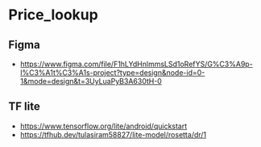 # Price_lookup
## Figma
- https://www.figma.com/file/F1hLYdHnlmmsLSd1oRefYS/G%C3%A9p-l%C3%A1t%C3%A1s-project?type=design&node-id=0-1&mode=design&t=3UyLuaPyB3A630tH-0
## TF lite
- https://www.tensorflow.org/lite/android/quickstart
- https://tfhub.dev/tulasiram58827/lite-model/rosetta/dr/1
